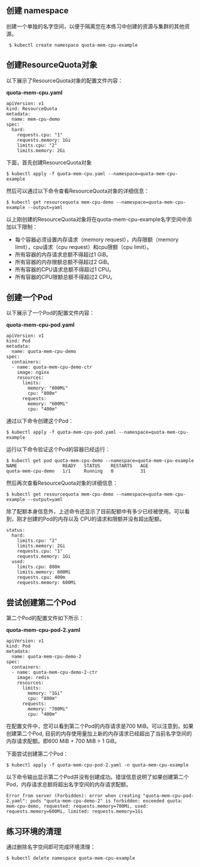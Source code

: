 ## 创建 namespace

创建一个单独的名字空间，以便于隔离您在本练习中创建的资源与集群的其他资源。

```
 $ kubectl create namespace quota-mem-cpu-example
```

## 创建ResourceQuota对象

以下展示了ResourceQuota对象的配置文件内容：

**quota-mem-cpu.yaml**

```
apiVersion: v1
kind: ResourceQuota
metadata:
  name: mem-cpu-demo
spec:
  hard:
    requests.cpu: "1"
    requests.memory: 1Gi
    limits.cpu: "2"
    limits.memory: 2Gi
```

下面，首先创建ResourceQuota对象

```
$ kubectl apply -f quota-mem-cpu.yaml --namespace=quota-mem-cpu-example
```

然后可以通过以下命令查看ResourceQuota对象的详细信息：

```
$ kubectl get resourcequota mem-cpu-demo --namespace=quota-mem-cpu-example --output=yaml
```

以上刚创建的ResourceQuota对象将在quota-mem-cpu-example名字空间中添加以下限制：

- 每个容器必须设置内存请求（memory request），内存限额（memory limit），cpu请求（cpu request）和cpu限额（cpu limit）。
- 所有容器的内存请求总额不得超过1 GiB。
- 所有容器的内存限额总额不得超过2 GiB。
- 所有容器的CPU请求总额不得超过1 CPU。
- 所有容器的CPU限额总额不得超过2 CPU。

## 创建一个Pod

以下展示了一个Pod的配置文件内容：

**quota-mem-cpu-pod.yaml**

```
apiVersion: v1
kind: Pod
metadata:
  name: quota-mem-cpu-demo
spec:
  containers:
  - name: quota-mem-cpu-demo-ctr
    image: nginx
    resources:
      limits:
        memory: "800Mi"
        cpu: "800m" 
      requests:
        memory: "600Mi"
        cpu: "400m"
```

通过以下命令创建这个Pod：

```
$ kubectl apply -f quota-mem-cpu-pod.yaml --namespace=quota-mem-cpu-example
```

运行以下命令验证这个Pod的容器已经运行：

```
$ kubectl get pod quota-mem-cpu-demo --namespace=quota-mem-cpu-example
NAME                 READY   STATUS    RESTARTS   AGE
quota-mem-cpu-demo   1/1     Running   0          31
```

然后再次查看ResourceQuota对象的详细信息：

```
$ kubectl get resourcequota mem-cpu-demo --namespace=quota-mem-cpu-example --output=yaml
```

除了配额本身信息外，上述命令还显示了目前配额中有多少已经被使用。可以看到，刚才创建的Pod的内存以及 CPU的请求和限额并没有超出配额。

```
status:
  hard:
    limits.cpu: "2"
    limits.memory: 2Gi
    requests.cpu: "1"
    requests.memory: 1Gi
  used:
    limits.cpu: 800m
    limits.memory: 800Mi
    requests.cpu: 400m
    requests.memory: 600Mi
```

## 尝试创建第二个Pod

第二个Pod的配置文件如下所示：

**quota-mem-cpu-pod-2.yaml**

```
apiVersion: v1
kind: Pod
metadata:
  name: quota-mem-cpu-demo-2
spec:
  containers:
  - name: quota-mem-cpu-demo-2-ctr
    image: redis
    resources:
      limits:
        memory: "1Gi"
        cpu: "800m"      
      requests:
        memory: "700Mi"
        cpu: "400m"
```

在配置文件中，您可以看到第二个Pod的内存请求是700 MiB。可以注意到，如果创建第二个Pod, 目前的内存使用量加上新的内存请求已经超出了当前名字空间的内存请求配额。即600 MiB + 700 MiB > 1 GiB。

下面尝试创建第二个Pod：

```
$ kubectl apply -f quota-mem-cpu-pod-2.yaml -n quota-mem-cpu-example
```

以下命令输出显示第二个Pod并没有创建成功。错误信息说明了如果创建第二个Pod，内存请求总额将超出名字空间的内存请求配额。

```
Error from server (Forbidden): error when creating "quota-mem-cpu-pod-2.yaml": pods "quota-mem-cpu-demo-2" is forbidden: exceeded quota: mem-cpu-demo, requested: requests.memory=700Mi, used: requests.memory=600Mi, limited: requests.memory=1Gi
```

## 练习环境的清理

通过删除名字空间即可完成环境清理：

```
$ kubectl delete namespace quota-mem-cpu-example
```